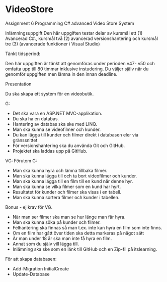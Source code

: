 # VideoStore
Assignment 6 Programming C# advanced Video Store System


Inlämningsuppgift
Den här uppgiften testar delar av 
kursmål ett (1) Avancerad C#., 
kursmål två (2) avancerad versionshantering och 
kursmål tre (3) (avancerade funktioner i Visual Studio)

Tänkt tidsperiod:  

Den här uppgiften är tänkt att genomföras under perioden v47- v50 
och omfatta upp till 80 timmar inklusive instudering. 
Du väljer själv när du genomför uppgiften men lämna in den innan deadline.

Presentation

Du ska skapa ett system för en videobutik.

G:
- Det ska vara en ASP.NET MVC-applikation.
- Du ska ha en databas.
- Hantering av databas ska ske med LINQ.
- Man ska kunna se videofilmer och kunder.
- Du kan lägga till kunder och filmer direkt i databasen eler via gränssnittet
- För versionshantering ska du använda Git och GitHub.
- Projektet ska laddas upp på GitHub.

VG:
Förutom G:
- Man ska kunna hyra och lämna tillbaka filmer.
- Man ska kunna lägga till och ta bort videofilmer och kunder.
- Man ska kunna lägga till en film till en kund när denne hyr.
- Man ska kunna se vilka filmer som en kund har hyrt.
- Resultatet för kunder och filmer ska visas i en tabell.
- Man ska kunna sortera filmer och kunder i tabellen.

Bonus - ej krav för VG.
- När man ser filmer ska man se hur länge man får hyra.
- Man ska kunna söka på kunder och filmer.
- Felhantering ska finnas så man t.ex. inte kan hyra en film som inte finns.
- Om en film har gått över tiden ska detta markeras på något sätt
- Är man under 18 år ska man inte få hyra en film.
- Annat som du själv vill lägga till.
- Inlämning ska ske som en länk till GitHub och en Zip-fil på itslearning.

För att skapa databasen:

- Add-Migration InitialCreate
- Update-Database
